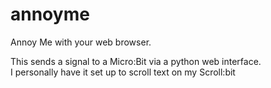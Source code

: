 # annoyme
Annoy Me with your web browser.

This sends a signal to a Micro:Bit via a python web interface.  
I personally have it set up to scroll text on my Scroll:bit
